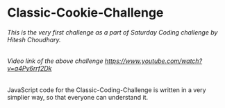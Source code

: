 # Classic-Cookie-Challenge
###### This is the very first challenge as a part of Saturday Coding challenge by Hitesh Choudhary.

###### Video link of the above challenge https://www.youtube.com/watch?v=a4Py6rrf2Dk

JavaScript code for the Classic-Coding-Challenge is written in a very simplier way, so that everyone can understand it.


